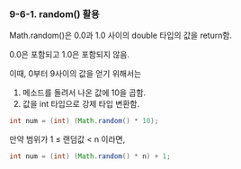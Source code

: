 ### 9-6-1. random() 활용

Math.random()은 0.0과 1.0 사이의 double 타입의 값을 return함.

0.0은 포함되고 1.0은 포함되지 않음.

이때, 0부터 9사이의 값을 얻기 위해서는

1. 메소드를 돌려서 나온 값에 10을 곱함.
2. 값을 int 타입으로 강제 타입 변환함.

```java
int num = (int) (Math.random() * 10);
```

만약 범위가 1 ≤ 랜덤값 < n 이라면,

```java
int num = (int) (Math.random() * n) + 1;
```